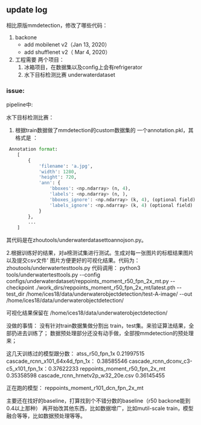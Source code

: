 


## update log

相比原版mmdetection，修改了哪些代码：
1. backone
    * add mobilenet v2（Jan 13, 2020）
    * add shufflenet v2（ Mar 4, 2020）
2. 工程需要
    两个项目：
    1. 冰箱项目，在数据集以及config上会有refrigerator
    2. 水下目标检测比赛 underwaterdataset
    
    
    
### issue:

pipeline中:
    



水下目标检测比赛：

1. 根据train数据做了mmdetection的custom数据集的
一个annotation.pkl，其格式是 ：

```python
 Annotation format:
    [
        {
            'filename': 'a.jpg',
            'width': 1280,
            'height': 720,
            'ann': {
                'bboxes': <np.ndarray> (n, 4),
                'labels': <np.ndarray> (n, ),
                'bboxes_ignore': <np.ndarray> (k, 4), (optional field)
                'labels_ignore': <np.ndarray> (k, 4) (optional field)
            }
        },
        ...
    ]

```
其代码是在zhoutools/underwaterdatasettoannojson.py。


2.根据训练好的结果，对a榜测试集进行测试。生成对每一张图片的标框结果图片以及提交csv文件'
图片方便更好的可视化结果。代码为：zhoutools/underwatertesttools.py
代码调用：
python3 tools/underwatertesttools.py --config configs/underwaterdataset/reppoints_moment_r50_fpn_2x_mt.py --checkpoint ./work_dirs/reppoints_moment_r50_fpn_2x_mt/latest.pth --test_dir /home/ices18/data/underwaterobjectdetection/test-A-image/ --out /home/ices18/data/underwaterobjectdetection/


可视化结果保留在 /home/ices18/data/underwaterobjectdetection/

没做的事情：
没有针对train数据集做分割出 train，test集。来验证算法结果，全部扔进去训练了；
数据预处理部分还没有动手做，全部按mmdetection的预处理来；


这几天训练过的模型跟分数：
atss_r50_fpn_1x 0.21997515
cascade_rcnn_x101_64x4d_fpn_1x：  0.38585546
cascade_rcnn_dconv_c3-c5_x101_fpn_1x：0.37622233
reppoints_moment_r50_fpn_2x_mt 0.35358598
cascade_rcnn_hrnetv2p_w32_20e.csv 0.36145455

正在跑的模型：
reppoints_moment_r101_dcn_fpn_2x_mt

主要还在找好的baseline，打算找到个不错分数的baseline（r50 backone能到0.4以上那种）
再开始改其他东西，比如数据增广，比如mutil-scale train，模型融合等等，比如数据预处理等等。

    

    
    
    